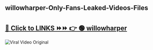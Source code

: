 
 ## willowharper-Only-Fans-Leaked-Videos-Files

# <h2><a href="https://mediaupload.pro?willowharper">🔗 Click to LINKS ⏩⏩ 👉 🟢 willowharper </a></h2>

<a href="https://mediaupload.pro?willowharper" rel="nofollow" data-target="animated-image.originalLink"><img src="https://i.ibb.co.com/xMMVF88/686577567.gif" alt="Viral Video Original" style="max-width: 100%; display: inline-block;" data-target="animated-image.originalImage"></a>